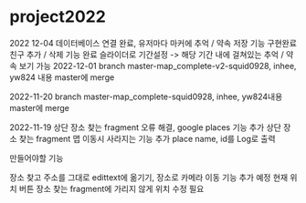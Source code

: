 # project2022

2022 12-04
데이터베이스 연결 완료, 유저마다 마커에 추억 / 약속 저장 기능 구현완료
친구 추가 / 삭제 기능 완료
슬라이더로 기간설정 -> 해당 기간 내에 걸쳐있는 추억 / 약속 보기 가능
2022-12-01
branch master-map_complete-v2-squid0928, inhee, yw824 내용 master에 merge

2022-11-20
branch master-map_complete-squid0928, inhee, yw824내용 master에 merge

2022-11-19
상단 장소 찾는 fragment 오류 해결, google places 기능 추가
상단 장소 찾는 fragment 맵 이동시 사라지는 기능 추가
place name, id를 Log로 출력

만들어야할 기능

장소 찾고 주소를 그대로 edittext에 옮기기, 장소로 카메라 이동 기능 추가 예정
현재 위치 버튼 장소 찾는 fragment에 가리지 않게 위치 수정 필요
